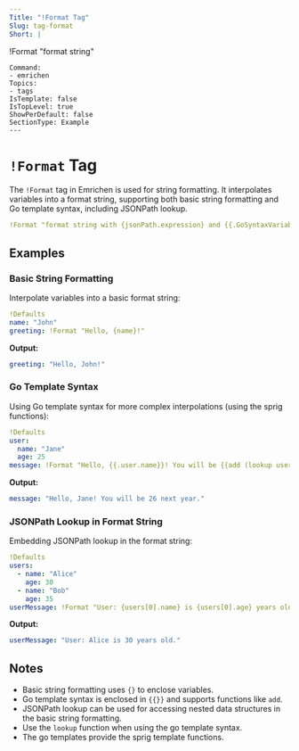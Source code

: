 ```yaml
---
Title: "!Format Tag"
Slug: tag-format
Short: |
  ```
  !Format "format string"
  ```
Command:
  - emrichen
Topics:
  - tags
IsTemplate: false
IsTopLevel: true
ShowPerDefault: false
SectionType: Example
---
```

# `!Format` Tag

The `!Format` tag in Emrichen is used for string formatting. It interpolates variables into a format string, supporting
both basic string formatting and Go template syntax, including JSONPath lookup.

```yaml
!Format "format string with {jsonPath.expression} and {{.GoSyntaxVariable}}"
```

## Examples

### Basic String Formatting

Interpolate variables into a basic format string:

```yaml
!Defaults
name: "John"
greeting: !Format "Hello, {name}!"
```

**Output:**

```yaml
greeting: "Hello, John!"
```

### Go Template Syntax

Using Go template syntax for more complex interpolations (using the sprig functions):

```yaml
!Defaults
user: 
  name: "Jane"
  age: 25
message: !Format "Hello, {{.user.name}}! You will be {{add (lookup user.age) 1}} next year."
```

**Output:**

```yaml
message: "Hello, Jane! You will be 26 next year."
```

### JSONPath Lookup in Format String

Embedding JSONPath lookup in the format string:

```yaml
!Defaults
users:
  - name: "Alice"
    age: 30
  - name: "Bob"
    age: 35
userMessage: !Format "User: {users[0].name} is {users[0].age} years old."
```

**Output:**

```yaml
userMessage: "User: Alice is 30 years old."
```

## Notes

- Basic string formatting uses `{}` to enclose variables.
- Go template syntax is enclosed in `{{}}` and supports functions like `add`.
- JSONPath lookup can be used for accessing nested data structures in the basic string formatting. 
- Use the `lookup` function when using the go template syntax.
- The go templates provide the sprig template functions.
